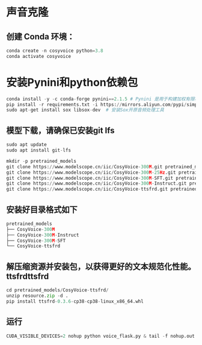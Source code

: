 # 声音克隆

## 创建 Conda 环境：

```python
conda create -n cosyvoice python=3.8
conda activate cosyvoice
```

# 安装Pynini和python依赖包
```python
conda install -y -c conda-forge pynini==2.1.5 # Pynini 是用于构建加权有限状态机和转录系统的库。
pip install -r requirements.txt -i https://mirrors.aliyun.com/pypi/simple/ --trusted-host=mirrors.aliyun.com
sudo apt-get install sox libsox-dev  # 安装Sox开原音频处理工具
```


## 模型下载，请确保已安装git lfs
```python
sudo apt update
sudo apt install git-lfs
```

```python
mkdir -p pretrained_models
git clone https://www.modelscope.cn/iic/CosyVoice-300M.git pretrained_models/CosyVoice-300M
git clone https://www.modelscope.cn/iic/CosyVoice-300M-25Hz.git pretrained_models/CosyVoice-300M-25Hz
git clone https://www.modelscope.cn/iic/CosyVoice-300M-SFT.git pretrained_models/CosyVoice-300M-SFT
git clone https://www.modelscope.cn/iic/CosyVoice-300M-Instruct.git pretrained_models/CosyVoice-300M-Instruct
git clone https://www.modelscope.cn/iic/CosyVoice-ttsfrd.git pretrained_models/CosyVoice-ttsfrd
```

## 安装好目录格式如下
```python
pretrained_models
├── CosyVoice-300M
├── CosyVoice-300M-Instruct
├── CosyVoice-300M-SFT
└── CosyVoice-ttsfrd
```


## 解压缩资源并安装包，以获得更好的文本规范化性能。ttsfrdttsfrd
```python
cd pretrained_models/CosyVoice-ttsfrd/
unzip resource.zip -d .
pip install ttsfrd-0.3.6-cp38-cp38-linux_x86_64.whl
```

## 运行
```python
CUDA_VISIBLE_DEVICES=2 nohup python voice_flask.py & tail -f nohup.out
```
